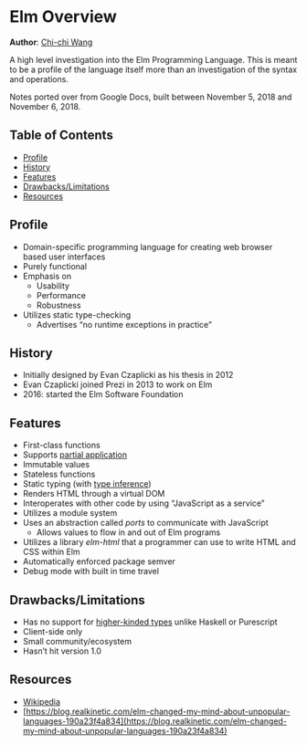 # Elm Overview
**Author**: [Chi-chi Wang](https://github.com/chichiwang)

A high level investigation into the Elm Programming Language. This is meant to be a profile of the language itself more than an investigation of the syntax and operations.

Notes ported over from Google Docs, built between November 5, 2018 and November 6, 2018.

## Table of Contents
* [Profile](#profile)
* [History](#history)
* [Features](#features)
* [Drawbacks/Limitations](#drawbackslimitations)
* [Resources](#resources)

## Profile
* Domain-specific programming language for creating web browser based user interfaces
* Purely functional
* Emphasis on
  * Usability
  * Performance
  * Robustness
* Utilizes static type-checking
  * Advertises “no runtime exceptions in practice”

## History
* Initially designed by Evan Czaplicki as his thesis in 2012
* Evan Czaplicki joined Prezi in 2013 to work on Elm
* 2016: started the Elm Software Foundation

## Features
* First-class functions
* Supports [partial application](https://en.wikipedia.org/wiki/Partial_application)
* Immutable values
* Stateless functions
* Static typing (with [type inference](https://en.wikipedia.org/wiki/Type_inference))
* Renders HTML through a virtual DOM
* Interoperates with other code by using “JavaScript as a service”
* Utilizes a module system
* Uses an abstraction called *ports* to communicate with JavaScript
  * Allows values to flow in and out of Elm programs
* Utilizes a library *elm-html* that a programmer can use to write HTML and CSS within Elm
* Automatically enforced package semver
* Debug mode with built in time travel

## Drawbacks/Limitations
* Has no support for [higher-kinded types](https://en.wikipedia.org/wiki/Kind_(type_theory)) unlike Haskell or Purescript
* Client-side only
* Small community/ecosystem
* Hasn’t hit version 1.0

## Resources
* [Wikipedia](https://en.wikipedia.org/wiki/Elm_(programming_language))
* [https://blog.realkinetic.com/elm-changed-my-mind-about-unpopular-languages-190a23f4a834](https://blog.realkinetic.com/elm-changed-my-mind-about-unpopular-languages-190a23f4a834)
